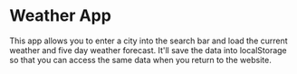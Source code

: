 # Weather App
This app allows you to enter a city into the search bar and load the current weather and five day weather forecast. It'll save the data into localStorage so that you can access the same data when you return to the website. 

